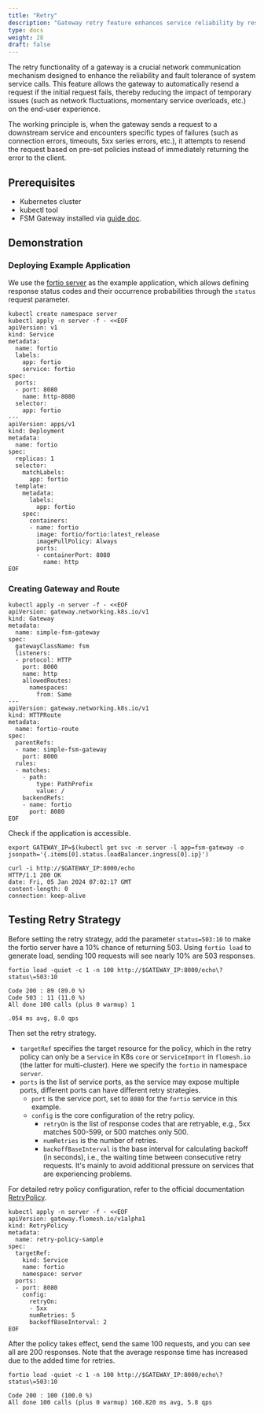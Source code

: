 ```yaml
---
title: "Retry"
description: "Gateway retry feature enhances service reliability by resending failed requests, mitigating temporary issues, and improving user experience with strategic policies."
type: docs
weight: 28
draft: false
---
```


The retry functionality of a gateway is a crucial network communication mechanism designed to enhance the reliability and fault tolerance of system service calls. This feature allows the gateway to automatically resend a request if the initial request fails, thereby reducing the impact of temporary issues (such as network fluctuations, momentary service overloads, etc.) on the end-user experience.

The working principle is, when the gateway sends a request to a downstream service and encounters specific types of failures (such as connection errors, timeouts, 5xx series errors, etc.), it attempts to resend the request based on pre-set policies instead of immediately returning the error to the client.

## Prerequisites

- Kubernetes cluster
- kubectl tool
- FSM Gateway installed via [guide doc](/guides/traffic_management/ingress/fsm_gateway/installation).

## Demonstration

### Deploying Example Application

We use the [fortio server](https://github.com/fortio/fortio) as the example application, which allows defining response status codes and their occurrence probabilities through the `status` request parameter.

```shell
kubectl create namespace server
kubectl apply -n server -f - <<EOF
apiVersion: v1
kind: Service
metadata:
  name: fortio
  labels:
    app: fortio
    service: fortio
spec:
  ports:
  - port: 8080
    name: http-8080
  selector:
    app: fortio
---
apiVersion: apps/v1
kind: Deployment
metadata:
  name: fortio
spec:
  replicas: 1
  selector:
    matchLabels:
      app: fortio
  template:
    metadata:
      labels:
        app: fortio
    spec:
      containers:
      - name: fortio
        image: fortio/fortio:latest_release
        imagePullPolicy: Always
        ports:
        - containerPort: 8080
          name: http
EOF
```

### Creating Gateway and Route

```shell
kubectl apply -n server -f - <<EOF
apiVersion: gateway.networking.k8s.io/v1
kind: Gateway
metadata:
  name: simple-fsm-gateway
spec:
  gatewayClassName: fsm
  listeners:
  - protocol: HTTP
    port: 8000
    name: http
    allowedRoutes:
      namespaces:
        from: Same
---
apiVersion: gateway.networking.k8s.io/v1
kind: HTTPRoute
metadata:
  name: fortio-route
spec:
  parentRefs:
  - name: simple-fsm-gateway
    port: 8000
  rules:
  - matches:
    - path:
        type: PathPrefix
        value: /
    backendRefs:
    - name: fortio
      port: 8080
EOF
```

Check if the application is accessible.

```shell
export GATEWAY_IP=$(kubectl get svc -n server -l app=fsm-gateway -o jsonpath='{.items[0].status.loadBalancer.ingress[0].ip}')

curl -i http://$GATEWAY_IP:8000/echo
HTTP/1.1 200 OK
date: Fri, 05 Jan 2024 07:02:17 GMT
content-length: 0
connection: keep-alive
```

## Testing Retry Strategy

Before setting the retry strategy, add the parameter `status=503:10` to make the fortio server have a 10% chance of returning 503. Using `fortio load` to generate load, sending 100 requests will see nearly 10% are 503 responses.

```shell
fortio load -quiet -c 1 -n 100 http://$GATEWAY_IP:8000/echo\?status\=503:10

Code 200 : 89 (89.0 %)
Code 503 : 11 (11.0 %)
All done 100 calls (plus 0 warmup) 1

.054 ms avg, 8.0 qps
```

Then set the retry strategy.

- `targetRef` specifies the target resource for the policy, which in the retry policy can only be a `Service` in K8s `core` or `ServiceImport` in `flomesh.io` (the latter for multi-cluster). Here we specify the `fortio` in namespace `server`.
- `ports` is the list of service ports, as the service may expose multiple ports, different ports can have different retry strategies.
	- `port` is the service port, set to `8080` for the `fortio` service in this example.
	- `config` is the core configuration of the retry policy.
		- `retryOn` is the list of response codes that are retryable, e.g., 5xx matches 500-599, or 500 matches only 500.
		- `numRetries` is the number of retries.
		- `backoffBaseInterval` is the base interval for calculating backoff (in seconds), i.e., the waiting time between consecutive retry requests. It's mainly to avoid additional pressure on services that are experiencing problems.

For detailed retry policy configuration, refer to the official documentation [RetryPolicy](/api_reference/policyattachment/v1alpha1/#gateway.flomesh.io/v1alpha1.RetryPolicy).

```shell
kubectl apply -n server -f - <<EOF
apiVersion: gateway.flomesh.io/v1alpha1
kind: RetryPolicy
metadata:
  name: retry-policy-sample
spec:
  targetRef:
    kind: Service
    name: fortio
    namespace: server
  ports:
  - port: 8080
    config:
      retryOn:
      - 5xx
      numRetries: 5
      backoffBaseInterval: 2
EOF
```

After the policy takes effect, send the same 100 requests, and you can see all are 200 responses. Note that the average response time has increased due to the added time for retries.

```shell
fortio load -quiet -c 1 -n 100 http://$GATEWAY_IP:8000/echo\?status\=503:10

Code 200 : 100 (100.0 %)
All done 100 calls (plus 0 warmup) 160.820 ms avg, 5.8 qps
```